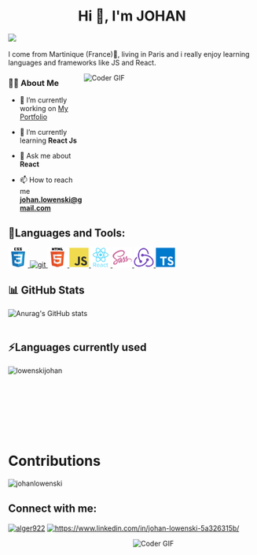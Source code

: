 
<h1 align="center">Hi 👋, I'm JOHAN</h1>

![](https://raw.githubusercontent.com/halfrost/halfrost/master/icons/header_.png)

I come from Martinique (France)🌴, living in Paris and i really enjoy learning languages and frameworks like JS and React.

<img align="right" margin="100" alt="Coder GIF" height=250 width=350 src="https://thumbs.gfycat.com/EvilNextDevilfish-small.gif"/>
<h3>🙋‍♂️ About Me</h3>

- 🔭 I’m currently working on [My Portfolio](https://Lowenskijohan.github.io/Les-Petits-Plats/)

- 🌱 I’m currently learning **React Js**
>
- 💬 Ask me about **React**

- 📫 How to reach me **johan.lowenski@gmail.com**


## 🚀Languages and Tools:
<p align="left"> <a href="https://www.w3schools.com/css/" target="_blank" rel="noreferrer"> <img src="https://raw.githubusercontent.com/devicons/devicon/master/icons/css3/css3-original-wordmark.svg" alt="css3" width="40" height="40"/> </a> <a href="https://git-scm.com/" target="_blank" rel="noreferrer"> <img src="https://www.vectorlogo.zone/logos/git-scm/git-scm-icon.svg" alt="git" width="40" height="40"/> </a> <a href="https://www.w3.org/html/" target="_blank" rel="noreferrer"> <img src="https://raw.githubusercontent.com/devicons/devicon/master/icons/html5/html5-original-wordmark.svg" alt="html5" width="40" height="40"/> </a> <a href="https://developer.mozilla.org/en-US/docs/Web/JavaScript" target="_blank" rel="noreferrer"> <img src="https://raw.githubusercontent.com/devicons/devicon/master/icons/javascript/javascript-original.svg" alt="javascript" width="40" height="40"/> </a> <a href="https://reactjs.org/" target="_blank" rel="noreferrer"> <img src="https://raw.githubusercontent.com/devicons/devicon/master/icons/react/react-original-wordmark.svg" alt="react" width="40" height="40"/> </a> </a> <a href="https://sass-lang.com" target="_blank" rel="noreferrer"> <img src="https://raw.githubusercontent.com/devicons/devicon/master/icons/sass/sass-original.svg" alt="sass" width="40" height="40"/> </a><a href="https://redux.js.org" target="_blank" rel= "noreferrer"> <img src="https://raw.githubusercontent.com/devicons/devicon/master/icons/redux/redux-original.svg" alt="redux" width="40" height="40" /> </a> <a href="https://www.typescriptlang.org/" target="_blank" rel="noreferrer"> <img src="https://raw.githubusercontent.com/devicons/devicon/master/icons/typescript/typescript-original.svg" alt="typescript" width="40" height="40"/> </a> </p>


## 📊 GitHub Stats

![Anurag's GitHub stats](https://github-readme-stats.vercel.app/api?username=johanlowenski&theme=aura_dark&show_icons=true)
<br/>
<br/>

## ⚡Languages currently used 
<p><img align="left" src="https://github-readme-stats.vercel.app/api/top-langs?username=johanlowenski&show_icons=true&locale=en&layout=compact&theme=algolia" alt="lowenskijohan" /></p>
<br/>
<br/>
<br/>
<br/>
<br/>
<br/>
<br/>
<br/>

# Contributions
<p><img align="center" src="https://github-readme-streak-stats.herokuapp.com/?user=johanlowenski&" alt="johanlowenski" /></p>

## Connect with me:
<p align="left">
<a href="https://twitter.com/lowenski922" target="blank"><img align="center" src="https://raw.githubusercontent.com/rahuldkjain/github-profile-readme-generator/master/src/images/icons/Social/twitter.svg" alt="alger922" height="30" width="40" /></a>
<a href="https://www.linkedin.com/in/johan-lowenski-5a326315b/" target="blank"><img align="center" src="https://raw.githubusercontent.com/rahuldkjain/github-profile-readme-generator/master/src/images/icons/Social/linked-in-alt.svg" alt="https://www.linkedin.com/in/johan-lowenski-5a326315b/" height="30" width="40" /></a>
</p>
<img align="right" alt="Coder GIF" height=150 width=250 src="https://cdn.dribbble.com/users/1162077/screenshots/3848914/programmer.gif"/>
